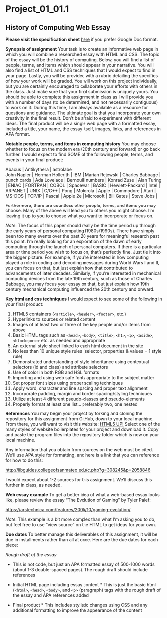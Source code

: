 # Project_01_01.1

## History of Computing Web Essay

**Please visit the specification sheet** [here](https://docs.google.com/a/west-mec.org/document/d/1gnQhv7AZYkkgZbLXlW0Z81kuaVhwXwAEhZaFp3XCAYo/edit?usp=sharing) if you prefer Google Doc format.


**Synopsis of assignment**
Your task is to create an informative web page in which you will combine a researched essay with HTML and CSS.  The topic of the essay will be the history of computing.  Below, you will find a list of people, terms, and items which should appear in your narrative.  You will also find a list of HTML and CSS techniques that I would expect to find in your page.  Lastly, you will be provided with a rubric detailing the specifics of how your work will be graded.  You will work on this project individually, but you are certainly encouraged to collaborate your efforts with others in the class.  Just make sure that your final submission is uniquely yours.   You should be able to complete this assignment in class as I will provide you with a number of days (to be determined, and not necessarily contiguous) to work on it.  During this time, I am always available as a resource for questions and guidance.  The ultimate goal is that you incorporate your own creativity in the final result.  Don’t be afraid to experiment with different ideas.  The final product will be a single web page with a formatted essay, included a title, your name, the essay itself, images, links, and references in APA format.

**Notable people, terms, and items in computing history**
You may choose whether to focus on the modern era (20th century and forward) or go back further.   I would expect to find SOME of the following people, terms, and events in your final product:

Abacus		|	Antikythera  | astrolabe	
John Napier	|	Herman Hollerith	|	IBM	 |	Marian Rejewski |
Charles Babbage	| punch cards	|		Ada Lovelace |	Bernoulli numbers |
Konrad Zuse	|	Alan Turing	|		ENIAC	|	FORTRAN |
COBOL		|	Spacewar		|	BASIC	|	Hewlett-Packard |
Intel		|	ARPANET		|	UNIX	|	C/C++ |
Pong		|	Motorola	|		Apple	|	Commodore |
Atari		|	MS-DOS	|		TCP/IP	|	Pascal |
Apple 2e	|	Microsoft	|		Bill Gates |	Steve Jobs |

Furthermore, there are countless other people, terms, and items you may choose.  Many of the above will lead you to others you might choose.  I’m leaving it up to you to choose what you want to incorporate or focus on.

*Note*: The focus of this paper should really be the time period up through the early years of personal computing (1980s/1990s).  There have simply been too many events over the past 20 years for meaningful research past this point.  I’m really looking for an exploration of the dawn of early computing through the launch of personal computers.  If there is a particular area or time period you wish to focus on, that’s perfectly fine.  Just tie it into the bigger picture.  For example, if you’re interested in how computing played a role in coding and decoding messages during World Wars I and II, you can focus on that, but just explain how that contributed to advancements of later decades.  Similarly, if you’re interested in mechanical computing devices from the late 19th century, such as those of Charles Babbage, you may focus your essay on that, but just explain how 19th century mechanical computing influenced the 20th century and onward.

**Key html and css techniques**
I would expect to see some of the following in your final product:

1. HTML5 containers (`<article>`, `<header>`, `<footer>`, etc.)
2. Hyperlinks to sources or related content
3. Images of at least two or three of the key people and/or items from above
4. Basic HTML tags such as `<head>`, `<body>`, `<title>`, `<h1>`, `<p>`, `<aside>`, `<blockquote>` etc. as needed and appropriate
5. An external style sheet linked to each html document in the site
6. No less than 10 unique style rules (selector, properties & values = 1 style rule) 
7. Demonstrated understanding of style inheritance using contextual selectors (id and class) and attribute selectors
8. Use of color in both RGB and HSL formats
9. Importing and using web safe fonts appropriate to the subject matter
10. Set proper font sizes using proper scaling techniques
11. Apply word, character and line spacing and proper text alignment
12. Incorporate padding, margin and border spacing/styling techniques 
13. Utilize at least 4 different pseudo-classes and pseudo-elements
14. Properly format at least one list… preferably two, one nested

**References**
You may begin your project by forking and cloning the repository for this assignment from GitHub, down to your local machine. From there, you will want to visit this website: [HTML5 UP!](https://html5up.net/) Select one of the many styles of website boilerplates for your project and download it. Copy and paste the program files into the repository folder which is now on your local machine.

Any information that you obtain from sources on the web must be cited.  We’ll use APA style for formatting, and here is a link that you can reference for how to do this:

http://libguides.collegeofsanmateo.edu/c.php?g=308245&p=2058846

I would expect about 1-2 sources for this assignment.  We’ll discuss this further in class, as needed.

**Web essay example**
To get a better idea of what a web-based essay looks like, please review the essay “The Evolution of Gaming” by Tyler Palef:

https://arstechnica.com/features/2005/10/gaming-evolution/

*Note*: This example is a bit more complex than what I’m asking you to do, but feel free to use “view source” on the HTML to get ideas for your own.

**Due dates**
To better manage this deliverables of this assignment, it will be due in installments rather than all at once.  Here are the due dates for each piece:

*Rough draft of the essay*

- This is not code, but just an APA formatted essay of 500-1000 words (about 1-3 double-spaced pages).  The rough draft should include references
	
- Initial HTML page including essay content
		* This is just the basic html (`<html>`, `<head>`, `<body>`, and `<p>` (paragraph) tags with the 
		rough draft of the essay and APA references added	
	
- Final product
		* This includes stylistic changes using CSS and any additional formatting to improve the 
		appearance of the content
